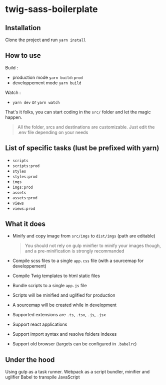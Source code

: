 # twig-sass-boilerplate

## Installation

Clone the project and run `yarn install`

## How to use

Build :

- production mode `yarn build:prod`
- developpement mode `yarn build`

Watch :

- `yarn dev` or `yarn watch`

That's it folks, you can start coding in the `src/` folder and let the magic happen.

> All the folder, srcs and destinations are customizable. Just edit the .env file depending on your needs

## List of specific tasks (lust be prefixed with yarn)

- `scripts`
- `scripts:prod`
- `styles`
- `styles:prod`
- `imgs`
- `imgs:prod`
- `assets`
- `assets:prod`
- `views`
- `views:prod`

## What it does

- Minify and copy image from `src/imgs` to `dist/imgs` (path are editable)

  > You should not rely on gulp minifier to minify your images though, and a pre-minification is strongly recommanded

- Compile scss files to a single `app.css` file (with a sourcemap for developpement)

- Compile Twig templates to html static files

- Bundle scripts to a single `app.js` file

- Scripts will be minified and uglified for production

- A sourcemap will be created while in development

- Supported extensions are `.ts`, `.tsx`, `.js`, `.jsx`

- Support react applications

- Support import syntax and resolve folders indexes

- Support old browser (targets can be configured in `.babelrc`)

## Under the hood

Using gulp as a task runner.
Webpack as a script bundler, minifier and uglifier
Babel to transpile JavaScript
